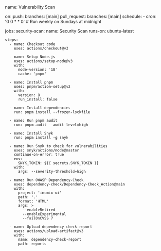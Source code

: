 name: Vulnerability Scan

on:
  push:
    branches: [main]
  pull_request:
    branches: [main]
  schedule:
    - cron: '0 0 * * 0'  # Run weekly on Sundays at midnight

jobs:
  security-scan:
    name: Security Scan
    runs-on: ubuntu-latest

    steps:
      - name: Checkout code
        uses: actions/checkout@v3

      - name: Setup Node.js
        uses: actions/setup-node@v3
        with:
          node-version: '18'
          cache: 'pnpm'

      - name: Install pnpm
        uses: pnpm/action-setup@v2
        with:
          version: 8
          run_install: false

      - name: Install dependencies
        run: pnpm install --frozen-lockfile

      - name: Run pnpm audit
        run: pnpm audit --audit-level=high

      - name: Install Snyk
        run: pnpm install -g snyk

      - name: Run Snyk to check for vulnerabilities
        uses: snyk/actions/node@master
        continue-on-error: true
        env:
          SNYK_TOKEN: ${{ secrets.SNYK_TOKEN }}
        with:
          args: --severity-threshold=high

      - name: Run OWASP Dependency-Check
        uses: dependency-check/Dependency-Check_Action@main
        with:
          project: 'incmix-ui'
          path: '.'
          format: 'HTML'
          args: >
            --enableRetired
            --enableExperimental
            --failOnCVSS 7

      - name: Upload dependency check report
        uses: actions/upload-artifact@v3
        with:
          name: dependency-check-report
          path: reports
